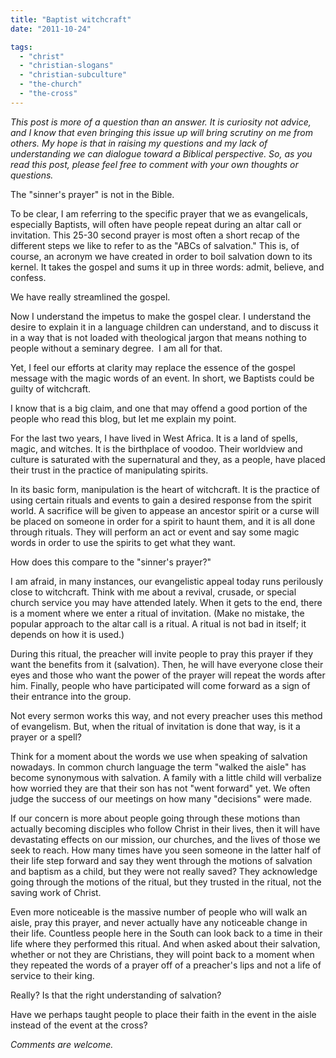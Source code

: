 ```yaml
---
title: "Baptist witchcraft"
date: "2011-10-24"

tags: 
  - "christ"
  - "christian-slogans"
  - "christian-subculture"
  - "the-church"
  - "the-cross"
---
```


_This post is more of a question than an answer. It is curiosity not advice, and I know that even bringing this issue up will bring scrutiny on me from others. My hope is that in raising my questions and my lack of understanding we can dialogue toward a Biblical perspective. So, as you read this post, please feel free to comment with your own thoughts or questions._ 

The "sinner's prayer" is not in the Bible.

To be clear, I am referring to the specific prayer that we as evangelicals, especially Baptists, will often have people repeat during an altar call or invitation. This 25-30 second prayer is most often a short recap of the different steps we like to refer to as the "ABCs of salvation." This is, of course, an acronym we have created in order to boil salvation down to its kernel. It takes the gospel and sums it up in three words: admit, believe, and confess.

We have really streamlined the gospel.

Now I understand the impetus to make the gospel clear. I understand the desire to explain it in a language children can understand, and to discuss it in a way that is not loaded with theological jargon that means nothing to people without a seminary degree.  I am all for that.

Yet, I feel our efforts at clarity may replace the essence of the gospel message with the magic words of an event. In short, we Baptists could be guilty of witchcraft.

I know that is a big claim, and one that may offend a good portion of the people who read this blog, but let me explain my point. 

For the last two years, I have lived in West Africa. It is a land of spells, magic, and witches. It is the birthplace of voodoo. Their worldview and culture is saturated with the supernatural and they, as a people, have placed their trust in the practice of manipulating spirits. 

In its basic form, manipulation is the heart of witchcraft. It is the practice of using certain rituals and events to gain a desired response from the spirit world. A sacrifice will be given to appease an ancestor spirit or a curse will be placed on someone in order for a spirit to haunt them, and it is all done through rituals. They will perform an act or event and say some magic words in order to use the spirits to get what they want.

How does this compare to the "sinner's prayer?"

I am afraid, in many instances, our evangelistic appeal today runs perilously close to witchcraft. Think with me about a revival, crusade, or special church service you may have attended lately. When it gets to the end, there is a moment where we enter a ritual of invitation. (Make no mistake, the popular approach to the altar call is a ritual. A ritual is not bad in itself; it depends on how it is used.)

During this ritual, the preacher will invite people to pray this prayer if they want the benefits from it (salvation). Then, he will have everyone close their eyes and those who want the power of the prayer will repeat the words after him. Finally, people who have participated will come forward as a sign of their entrance into the group.

Not every sermon works this way, and not every preacher uses this method of evangelism. But, when the ritual of invitation is done that way, is it a prayer or a spell?

Think for a moment about the words we use when speaking of salvation nowadays. In common church language the term "walked the aisle" has become synonymous with salvation. A family with a little child will verbalize how worried they are that their son has not "went forward" yet. We often judge the success of our meetings on how many "decisions" were made.

If our concern is more about people going through these motions than actually becoming disciples who follow Christ in their lives, then it will have devastating effects on our mission, our churches, and the lives of those we seek to reach. How many times have you seen someone in the latter half of their life step forward and say they went through the motions of salvation and baptism as a child, but they were not really saved? They acknowledge going through the motions of the ritual, but they trusted in the ritual, not the saving work of Christ. 

Even more noticeable is the massive number of people who will walk an aisle, pray this prayer, and never actually have any noticeable change in their life. Countless people here in the South can look back to a time in their life where they performed this ritual. And when asked about their salvation, whether or not they are Christians, they will point back to a moment when they repeated the words of a prayer off of a preacher's lips and not a life of service to their king.

Really? Is that the right understanding of salvation?

Have we perhaps taught people to place their faith in the event in the aisle instead of the event at the cross?

_Comments are welcome._
